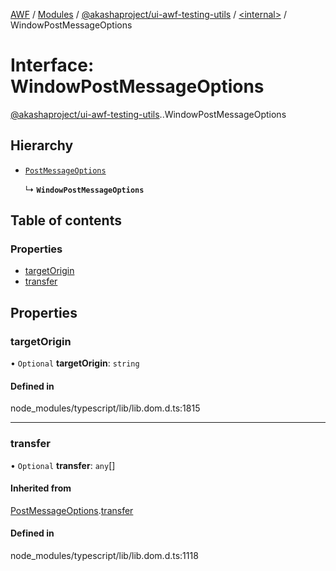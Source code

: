 [AWF](../README.md) / [Modules](../modules.md) / [@akashaproject/ui-awf-testing-utils](../modules/akashaproject_ui_awf_testing_utils.md) / [<internal\>](../modules/akashaproject_ui_awf_testing_utils._internal_.md) / WindowPostMessageOptions

# Interface: WindowPostMessageOptions

[@akashaproject/ui-awf-testing-utils](../modules/akashaproject_ui_awf_testing_utils.md).[<internal>](../modules/akashaproject_ui_awf_testing_utils._internal_.md).WindowPostMessageOptions

## Hierarchy

- [`PostMessageOptions`](akashaproject_ui_awf_testing_utils._internal_.PostMessageOptions.md)

  ↳ **`WindowPostMessageOptions`**

## Table of contents

### Properties

- [targetOrigin](akashaproject_ui_awf_testing_utils._internal_.WindowPostMessageOptions.md#targetorigin)
- [transfer](akashaproject_ui_awf_testing_utils._internal_.WindowPostMessageOptions.md#transfer)

## Properties

### targetOrigin

• `Optional` **targetOrigin**: `string`

#### Defined in

node_modules/typescript/lib/lib.dom.d.ts:1815

___

### transfer

• `Optional` **transfer**: `any`[]

#### Inherited from

[PostMessageOptions](akashaproject_ui_awf_testing_utils._internal_.PostMessageOptions.md).[transfer](akashaproject_ui_awf_testing_utils._internal_.PostMessageOptions.md#transfer)

#### Defined in

node_modules/typescript/lib/lib.dom.d.ts:1118
